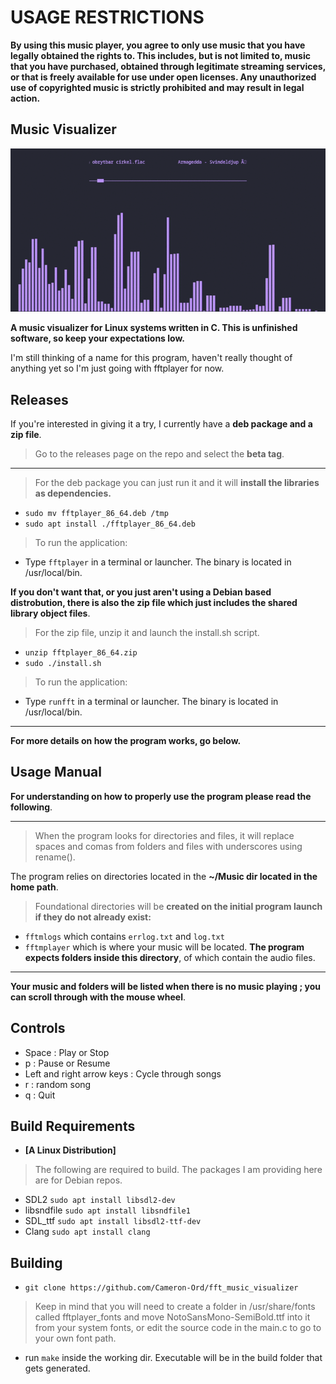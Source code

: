 
# USAGE RESTRICTIONS
 
**By using this music player, you agree to only use music that you have legally obtained the rights to. This includes, but is not limited to, music that you have purchased, obtained through legitimate streaming services, or that is freely available for use under open licenses. Any unauthorized use of copyrighted music is strictly prohibited and may result in legal action.**

## Music Visualizer
![Image](readme_gif/example.gif)

**A music visualizer for Linux systems written in C. This is unfinished software, so keep your expectations low.**

I'm still thinking of a name for this program, haven't really thought of anything yet so I'm just going with fftplayer for now. 

## Releases

If you're interested in giving it a try, I currently have a **deb package and a zip file**.

> Go to the releases page on the repo and select the **beta tag**.

---
> For the deb package you can just run it and it will **install the libraries as dependencies.**
- ```sudo mv fftplayer_86_64.deb /tmp```
- ```sudo apt install ./fftplayer_86_64.deb```

> To run the application:
- Type ```fftplayer``` in a terminal or launcher. The binary is located in /usr/local/bin.

**If you don't want that, or you just aren't using a Debian based distrobution, there is also the zip file which just includes the shared library object files**.

> For the zip file, unzip it and launch the install.sh script.
- ```unzip fftplayer_86_64.zip```
- ```sudo ./install.sh```

> To run the application:
- Type ```runfft``` in a terminal or launcher. The binary is located in /usr/local/bin.
---

**For more details on how the program works, go below.**

## Usage Manual
**For understanding on how to properly use the program please read the following**.

---
> When the program looks for directories and files, it will replace spaces and comas from folders and files with underscores using rename().
 
The program relies on directories located in the **~/Music dir located in the home path**.

> Foundational directories will be **created on the initial program launch if they do not already exist:**
- ```fftmlogs``` which contains ```errlog.txt``` and ```log.txt```
- ```fftmplayer``` which is where your music will be located. **The program expects folders inside this directory**, of which contain the audio files.
---

**Your music and folders will be listed when there is no music playing ; you can scroll through with the mouse wheel**. 

## Controls
- Space : Play or Stop
- p : Pause or Resume
- Left and right arrow keys : Cycle through songs
- r : random song
- q : Quit

## Build Requirements
* **[A Linux Distribution]**

>  The following are required to build. The packages I am providing here are for Debian repos.

- SDL2 ```sudo apt install libsdl2-dev```
- libsndfile ```sudo apt install libsndfile1``` 
- SDL_ttf ```sudo apt install libsdl2-ttf-dev```                  
- Clang ```sudo apt install clang```

## Building
- ```git clone https://github.com/Cameron-Ord/fft_music_visualizer``` 

> Keep in mind that you will need to create a folder in /usr/share/fonts called fftplayer_fonts and move NotoSansMono-SemiBold.ttf into it from your system fonts, or edit the source code in the main.c to go to your own font path.

- run ```make``` inside the working dir. Executable will be in the build folder that gets generated.





